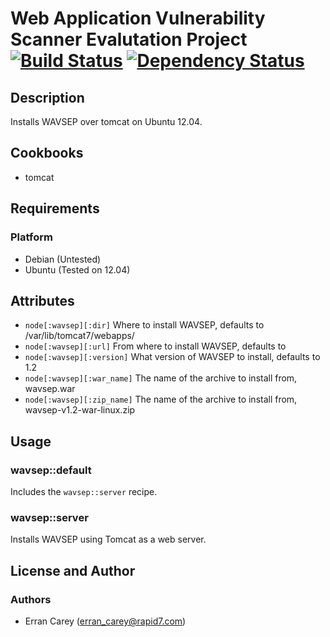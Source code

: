 # Web Application Vulnerability Scanner Evalutation Project [![Build Status](https://secure.travis-ci.org/rapid7-cookbooks/wavsep.png)](http://travis-ci.org/rapid7-cookbooks/wavsep) [![Dependency Status](https://gemnasium.com/rapid7-cookbooks/wavsep.png)](https://gemnasium.com/rapid7-cookbooks/wavsep)
## Description
Installs WAVSEP over tomcat on Ubuntu 12.04.

## Cookbooks
* tomcat

## Requirements
### Platform
* Debian (Untested)
* Ubuntu (Tested on 12.04)

## Attributes
* `node[:wavsep][:dir]` Where to install WAVSEP, defaults to /var/lib/tomcat7/webapps/
* `node[:wavsep][:url]` From where to install WAVSEP, defaults to 
* `node[:wavsep][:version]` What version of WAVSEP to install, defaults to 1.2
* `node[:wavsep][:war_name]` The name of the archive to install from, wavsep.war
* `node[:wavsep][:zip_name]` The name of the archive to install from, wavsep-v1.2-war-linux.zip

## Usage
### wavsep::default
Includes the `wavsep::server` recipe.

### wavsep::server
Installs WAVSEP using Tomcat as a web server.

## License and Author
### Authors
* Erran Carey (erran_carey@rapid7.com)
